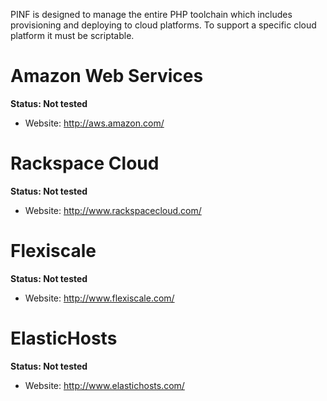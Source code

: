 PINF is designed to manage the entire PHP toolchain which includes provisioning and deploying to cloud platforms. To support a specific cloud platform it must be scriptable.

# Amazon Web Services #

**Status: Not tested**

  * Website: http://aws.amazon.com/

# Rackspace Cloud #

**Status: Not tested**

  * Website: http://www.rackspacecloud.com/

# Flexiscale #

**Status: Not tested**

  * Website: http://www.flexiscale.com/

# ElasticHosts #

**Status: Not tested**

  * Website: http://www.elastichosts.com/